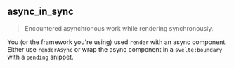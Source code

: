 ## async_in_sync

> Encountered asynchronous work while rendering synchronously.

You (or the framework you're using) used `render` with an async component. Either use `renderAsync` or wrap the async component in a `svelte:boundary` with a `pending` snippet.

